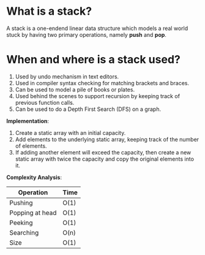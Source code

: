 # What is a stack?

A stack is a one-endend linear data structure which models a real 
world stuck by having two primary operations, namely **push** and **pop**. 

# When and where is a stack used?

1) Used by undo mechanism in text editors.
2) Used in compiler syntax checking for matching brackets and braces.
3) Can be used to model a pile of books or plates.
4) Used behind the scenes to support recursion by keeping track of previous function calls.
5) Can be used to do a Depth First Search (DFS) on a graph. 

 
**Implementation**:

1) Create a static array with an initial capacity.
2) Add elements to the underlying static array, keeping track of the number of elements.
3) If adding another element will exceed the capacity, then create a new static array with
twice the capacity and copy the original elements into it. 

**Complexity Analysis**: 

| Operation       | Time |
|-----------------|------|
| Pushing         | O(1) |
| Popping at head | O(1) |
| Peeking         | O(1) |
| Searching       | O(n) |
| Size            | O(1) |
